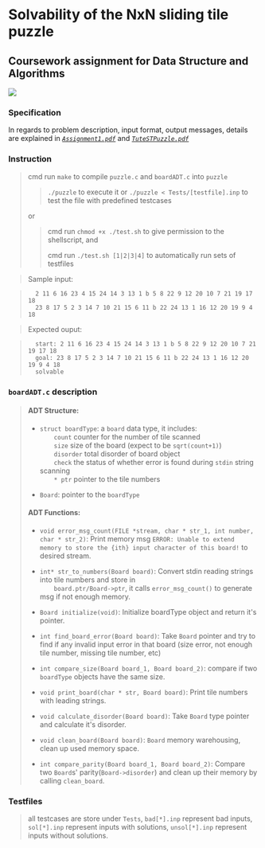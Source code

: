 # Solvability of the NxN sliding tile puzzle
## Coursework assignment for Data Structure and Algorithms
![](https://github.com/melmarsezio/Data-Structure-and-Algorithms/blob/master/Solvability%20of%20the%20NxN%20sliding%20tile%20puzzle/puzzle2.png)
### Specification
In regards to problem description, input format, output messages, details are explained in [*`Assignment1.pdf`*](https://github.com/melmarsezio/Data-Structure-and-Algorithms/blob/master/Solvability%20of%20the%20NxN%20sliding%20tile%20puzzle/Assignment1.pdf) and [*`TuteSTPuzzle.pdf`*](https://github.com/melmarsezio/Data-Structure-and-Algorithms/blob/master/Solvability%20of%20the%20NxN%20sliding%20tile%20puzzle/TuteSTPuzzle.pdf)
### Instruction
> cmd run `make` to compile `puzzle.c` and `boardADT.c` into `puzzle`
>>  `./puzzle` to execute it or `./puzzle < Tests/[testfile].inp` to test the file with predefined testcases
>
> or
>> cmd run `chmod +x ./test.sh` to give permission to the shellscript, and
>>
>> cmd run `./test.sh [1|2|3|4]` to automatically run sets of testfiles
>

> Sample input:

>       2 11 6 16 23 4 15 24 14 3 13 1 b 5 8 22 9 12 20 10 7 21 19 17 18
>       23 8 17 5 2 3 14 7 10 21 15 6 11 b 22 24 13 1 16 12 20 19 9 4 18

> Expected ouput:

>       start: 2 11 6 16 23 4 15 24 14 3 13 1 b 5 8 22 9 12 20 10 7 21 19 17 18
>       goal: 23 8 17 5 2 3 14 7 10 21 15 6 11 b 22 24 13 1 16 12 20 19 9 4 18
>       solvable

### `boardADT.c` description
>#### ADT Structure:
>+ `struct boardType`: a `board` data type, it includes:  
&emsp;&emsp;`count` counter for the number of tile scanned  
&emsp;&emsp;`size` size of the board (expect to be `sqrt(count+1)`)  
&emsp;&emsp;`disorder` total disorder of board object  
&emsp;&emsp;`check` the status of whether error is found during `stdin` string scanning  
&emsp;&emsp;`* ptr` pointer to the tile numbers
>
>+ `Board`: pointer to the `boardType`
>#### ADT Functions:
>+ `void error_msg_count(FILE *stream, char * str_1, int number, char * str_2)`: Print memory msg `ERROR: Unable to extend memory to store the {ith} input character of this board!` to desired stream.
>
>+ `int* str_to_numbers(Board board)`: Convert stdin reading strings into tile numbers and store in  
&emsp;&emsp;`board.ptr/Board->ptr`, it calls `error_msg_count()` to generate msg if not enough memory.
>
>+ `Board initialize(void)`: Initialize boardType object and return it's pointer.
>
>+ `int find_board_error(Board board)`: Take `Board` pointer and try to find if any invalid input error in that board (size error, not enough tile number, missing tile number, etc)
>
>+ `int compare_size(Board board_1, Board board_2)`: compare if two `boardType` objects have the same size.
>
>+ `void print_board(char * str, Board board)`: Print tile numbers with leading strings.
>
>+ `void calculate_disorder(Board board)`: Take `Board` type pointer and calculate it's disorder.
>
>+ `void clean_board(Board board)`: `Board` memory warehousing, clean up used memory space.
>
>+ `int compare_parity(Board board_1, Board board_2)`: Compare two `Board`s' parity(`Board->disorder`) and clean up their memory by calling `clean_board`.
### Testfiles
> all testcases are store under `Tests`, `bad[*].inp` represent bad inputs, `sol[*].inp` represent inputs with solutions, `unsol[*].inp` represent inputs without solutions.

